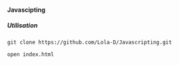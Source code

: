 #### Javascipting


##### Utilisation


`git clone https://github.com/Lola-D/Javascripting.git`

`open index.html`